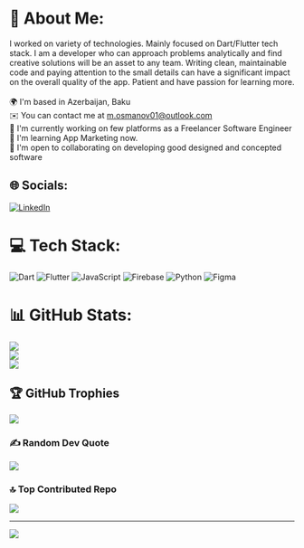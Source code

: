 # 💫 About Me:
I worked on variety of technologies. Mainly focused on Dart/Flutter tech stack. I am a developer who can approach problems analytically and find creative solutions will be an asset to any team. Writing clean, maintainable code and paying attention to the small details can have a significant impact on the overall quality of the app. Patient and have passion for learning more.<br><br>🌍  I'm based in Azerbaijan, Baku<br>✉️  You can contact me at m.osmanov01@outlook.com<br>🚀  I'm currently working on few platforms as a Freelancer Software Engineer <br>🧠  I'm learning App Marketing now.<br>🤝  I'm open to collaborating on developing good designed and concepted software


## 🌐 Socials:
[![LinkedIn](https://img.shields.io/badge/LinkedIn-%230077B5.svg?logo=linkedin&logoColor=white)](https://linkedin.com/in/https://www.linkedin.com/in/mahammadosmanov/) 

# 💻 Tech Stack:
![Dart](https://img.shields.io/badge/dart-%230175C2.svg?style=for-the-badge&logo=dart&logoColor=white) ![Flutter](https://img.shields.io/badge/Flutter-%2302569B.svg?style=for-the-badge&logo=Flutter&logoColor=white) ![JavaScript](https://img.shields.io/badge/javascript-%23323330.svg?style=for-the-badge&logo=javascript&logoColor=%23F7DF1E) ![Firebase](https://img.shields.io/badge/firebase-%23039BE5.svg?style=for-the-badge&logo=firebase) ![Python](https://img.shields.io/badge/python-3670A0?style=for-the-badge&logo=python&logoColor=ffdd54) ![Figma](https://img.shields.io/badge/figma-%23F24E1E.svg?style=for-the-badge&logo=figma&logoColor=white)
# 📊 GitHub Stats:
![](https://github-readme-stats.vercel.app/api?username=mahammadosmanov&theme=dark&hide_border=false&include_all_commits=false&count_private=false)<br/>
![](https://github-readme-streak-stats.herokuapp.com/?user=mahammadosmanov&theme=dark&hide_border=false)<br/>
![](https://github-readme-stats.vercel.app/api/top-langs/?username=mahammadosmanov&theme=dark&hide_border=false&include_all_commits=false&count_private=false&layout=compact)

## 🏆 GitHub Trophies
![](https://github-profile-trophy.vercel.app/?username=mahammadosmanov&theme=radical&no-frame=false&no-bg=true&margin-w=4)

### ✍️ Random Dev Quote
![](https://quotes-github-readme.vercel.app/api?type=horizontal&theme=radical)

### 🔝 Top Contributed Repo
![](https://github-contributor-stats.vercel.app/api?username=mahammadosmanov&limit=5&theme=dark&combine_all_yearly_contributions=true)

---
[![](https://visitcount.itsvg.in/api?id=mahammadosmanov&icon=0&color=0)](https://visitcount.itsvg.in)

<!-- Proudly created with GPRM ( https://gprm.itsvg.in ) -->

